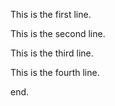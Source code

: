 This is the first line.

This is the second line.

This is the third line.

This is the fourth line.

end.